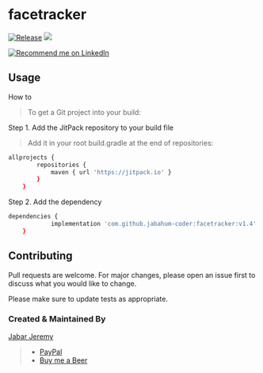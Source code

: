 # facetracker
[![Release](https://jitpack.io/v/jabahum-coder/facetracker.svg)](https://jitpack.io/#jabahum-coder/facetracker)
[![](https://jitci.com/gh/jabahum-coder/facetracker/svg)](https://jitci.com/gh/jabahum-coder/facetracker)


<a href="https://www.linkedin.com/in/jeremyjabar/">
    <img src="https://img.shields.io/badge/Support-Recommed%2FEndorse%20me%20on%20Linkedin-yellow?style=for-the-badge&logo=linkedin" alt="Recommend me on LinkedIn" /></a>

## Usage
 How to
 > To get a Git project into your build:

Step 1. Add the JitPack repository to your build file
 > Add it in your root build.gradle at the end of repositories:

```bash
allprojects {
		repositories {
			maven { url 'https://jitpack.io' }
		}
	}
```
 Step 2. Add the dependency

```bash
dependencies {
	        implementation 'com.github.jabahum-coder:facetracker:v1.4'
	}
```


## Contributing
Pull requests are welcome. For major changes, please open an issue first to discuss what you would like to change.

Please make sure to update tests as appropriate.

### Created & Maintained By

[Jabar Jeremy](https://github.com/jabahum-coder)

> 
>
> - [PayPal](https://paypal.me/iamsanskartiwari)
> - [Buy me a Beer](https://www.buymeacoffee.com/jabahum)
